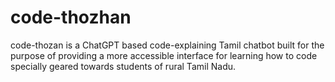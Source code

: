 # code-thozhan
code-thozan is a ChatGPT based code-explaining Tamil chatbot built for the purpose of providing a more accessible interface for learning how to code specially geared towards students of rural Tamil Nadu.
